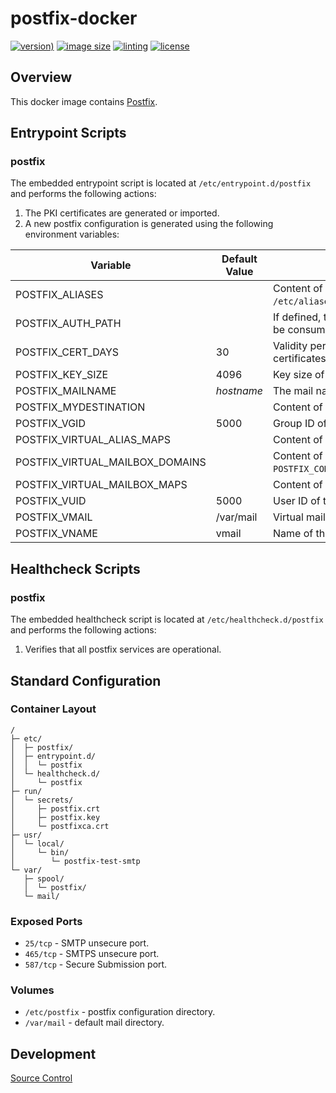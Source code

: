 # postfix-docker

[![version)](https://img.shields.io/docker/v/crashvb/postfix/latest)](https://hub.docker.com/repository/docker/crashvb/postfix)
[![image size](https://img.shields.io/docker/image-size/crashvb/postfix/latest)](https://hub.docker.com/repository/docker/crashvb/postfix)
[![linting](https://img.shields.io/badge/linting-hadolint-yellow)](https://github.com/hadolint/hadolint)
[![license](https://img.shields.io/github/license/crashvb/postfix-docker.svg)](https://github.com/crashvb/postfix-docker/blob/master/LICENSE.md)

## Overview

This docker image contains [Postfix](https://www.postfix.org/).

## Entrypoint Scripts

### postfix

The embedded entrypoint script is located at `/etc/entrypoint.d/postfix` and performs the following actions:

1. The PKI certificates are generated or imported.
2. A new postfix configuration is generated using the following environment variables:

 | Variable | Default Value | Description |
 | -------- | ------------- | ----------- |
 | POSTFIX\_ALIASES | | Content of `POSTFIX_CONFIG`/aliases; also `/etc/aliases`. |
 | POSTFIX\_AUTH\_PATH | | If defined, the dovecot auth service will be consumed at this address. |
 | POSTFIX\_CERT\_DAYS | 30 | Validity period of any generated PKI certificates. |
 | POSTFIX\_KEY\_SIZE | 4096 | Key size of any generated PKI keys. |
 | POSTFIX\_MAILNAME | _hostname_ | The mail name of the instance. |
 | POSTFIX\_MYDESTINATION | | Content of `POSTFIX_CONFIG`/mydestination. |
 | POSTFIX\_VGID | 5000 | Group ID of the virtual mail user. |
 | POSTFIX\_VIRTUAL\_ALIAS\_MAPS | | Content of `POSTFIX_CONFIG`/virtual`. |
 | POSTFIX\_VIRTUAL\_MAILBOX\_DOMAINS | | Content of `POSTFIX_CONFIG`/virtual_mailbox_domains`. |
 | POSTFIX\_VIRTUAL\_MAILBOX\_MAPS | | Content of `POSTFIX_CONFIG`/vmailbox`. |
 | POSTFIX_VUID | 5000 | User ID of the virtual mail user. |
 | POSTFIX_VMAIL | /var/mail | Virtual mail root. |
 | POSTFIX_VNAME | vmail | Name of the virtual mail user. |


## Healthcheck Scripts

### postfix

The embedded healthcheck script is located at `/etc/healthcheck.d/postfix` and performs the following actions:

1. Verifies that all postfix services are operational.

## Standard Configuration

### Container Layout

```
/
├─ etc/
│  ├─ postfix/
│  ├─ entrypoint.d/
│  │  └─ postfix
│  └─ healthcheck.d/
│     └─ postfix
├─ run/
│  └─ secrets/
│     ├─ postfix.crt
│     ├─ postfix.key
│     └─ postfixca.crt
├─ usr/
│  └─ local/
│     └─ bin/
│        └─ postfix-test-smtp
└─ var/
   ├─ spool/
   │  └─ postfix/
   └─ mail/
```

### Exposed Ports

* `25/tcp` - SMTP unsecure port.
* `465/tcp` - SMTPS unsecure port.
* `587/tcp` - Secure Submission port.

### Volumes

* `/etc/postfix` - postfix configuration directory.
* `/var/mail` - default mail directory.

## Development

[Source Control](https://github.com/crashvb/postfix-docker)

